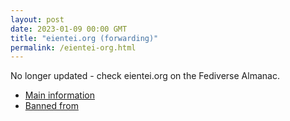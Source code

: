 ```yaml
---
layout: post
date: 2023-01-09 00:00 GMT
title: "eientei.org (forwarding)"
permalink: /eientei-org.html
---
```


No longer updated - check eientei.org on the Fediverse Almanac.

* [Main information](https://www.fediversealmanac.com/api/v1/instances/eientei.org)
* [Banned from](https://www.fediversealmanac.com/api/v1/instances/eientei.org/banned_from)

